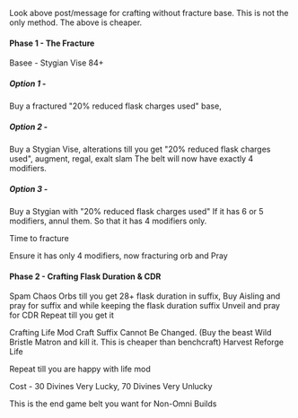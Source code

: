 Look above post/message for crafting without fracture base. This is not the only method. The above is cheaper.

#### Phase 1 - The Fracture

Basee - Stygian Vise 84+

##### Option 1 -

Buy a fractured "20% reduced flask charges used" base,

##### Option 2 -

Buy a Stygian Vise, alterations till you get "20% reduced flask charges used", augment, regal, exalt slam
The belt will now have exactly 4 modifiers.

##### Option 3 -

Buy a Stygian with "20% reduced flask charges used"
If it has 6 or 5 modifiers, annul them. So that it has 4 modifiers only.

Time to fracture

Ensure it has only 4 modifiers, now fracturing orb and Pray

#### Phase 2 - Crafting Flask Duration & CDR

Spam Chaos Orbs till you get 28+ flask duration in suffix,
Buy Aisling and pray for suffix and while keeping the flask duration suffix
Unveil and pray for CDR
Repeat till you get it

Crafting Life Mod
Craft Suffix Cannot Be Changed. (Buy the beast Wild Bristle Matron and kill it. This is cheaper than benchcraft)
Harvest Reforge Life

Repeat till you are happy with life mod

Cost - 30 Divines Very Lucky, 70 Divines Very Unlucky

This is the end game belt you want for Non-Omni Builds
